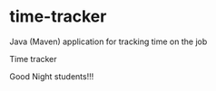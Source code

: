 # time-tracker
Java (Maven) application for tracking time on the job

Time tracker

Good Night students!!!
